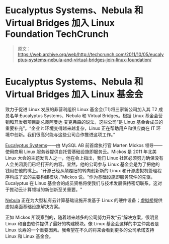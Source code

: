 # Eucalyptus Systems、Nebula 和 Virtual Bridges 加入 Linux Foundation TechCrunch

> 原文：<https://web.archive.org/web/http://techcrunch.com/2011/10/05/eucalyptus-systems-nebula-and-virtual-bridges-join-linux-foundation/>

# Eucalyptus Systems、Nebula 和 Virtual Bridges 加入 Linux 基金会

致力于促进 Linux 发展的非营利组织 Linux 基金会(T1)将三家新公司加入其 T2 成员名单:Eucalyptus Systems、Nebula 和 Virtual Bridges。根据 Linux 基金会营销和开发者项目副总裁阿曼达·麦克弗森的说法，这些公司“是 Linux 基金会成员的重要补充”。“企业 it 环境变得越来越复杂，Linux 正在帮助用户和供应商在 IT 环境中创新。我们很高兴能与这些公司合作推进这项工作。”

[Eucalyptus Systems](https://web.archive.org/web/20230203145329/http://www.eucalyptus.com/)——由 MySQL AB 前首席执行官 Marten Mickos 领导——使用商用 Linux 服务器提供自托管基础设施即服务云。Mickos 是 2011 年北美 Linux 大会的主题发言人之一，他在会上指出，我们 Linux 社区必须努力确保没有人会关闭我们已经打开的内容。显然，他的公司参与 Linux 基金会是为了把他的钱用在他的嘴上。“开源已经从颠覆旧的转向创新新的 Linux 和开源虚拟机管理程序构成了云的主要构建模块，”Mickos 说。“作为基础设施即服务软件的先驱，Eucalyptus 在 Linux 基金会的成员资格将使我们与技术发展保持密切联系，这对于推动云计算领域的新创新至关重要。"

[Nebula](https://web.archive.org/web/20230203145329/http://nebula.com/) 正在为大型私有云计算基础设施开发基于 Linux 的硬件设备；[虚拟桥](https://web.archive.org/web/20230203145329/http://www.vbridges.com/home.php)提供虚拟桌面基础设施解决方案。

正如 Mickos 所观察到的，随着越来越多的公司努力开发“云”解决方案，很明显 Linux 和自由软件提供了最好的构建模块。像 Linux 基金会这样的中立仲裁者是 Linux 长寿的一个重要因素。我希望在不久的将来会看到更多的公司承诺支持 Linux 和 Linux 基金会。
